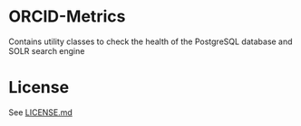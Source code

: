# ORCID-Metrics
Contains utility classes to check the health of the PostgreSQL database and SOLR search engine

    
# License
See [LICENSE.md](https://github.com/ORCID/ORCID-Work-in-Progress/blob/master/LICENSE.md)

